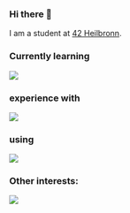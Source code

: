 ### Hi there 👋

I am a student at [42 Heilbronn](https://www.42heilbronn.de/en).

### Currently learning
<p align="left">
  <a href="https://skillicons.dev">
    <img src="https://skillicons.dev/icons?i=python,django" />
  </a>
</p>

### experience with
<p align="left">
  <a href="https://skillicons.dev">
    <img src="https://skillicons.dev/icons?i=cmake,c,cpp,rust" />
  </a>
</p>

### using
<p align="left">
  <a href="https://skillicons.dev">
    <img src="https://skillicons.dev/icons?i=git,docker,vscode" />
  </a>
</p>

### Other interests:
<p align="left">
  <a href="https://skillicons.dev">
    <img src="https://skillicons.dev/icons?i=go,zig" />
  </a>
</p>
